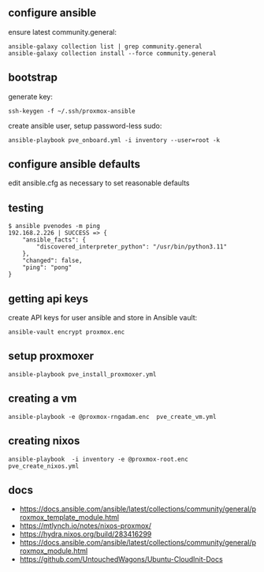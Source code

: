 ## configure ansible

ensure latest community.general:

```
ansible-galaxy collection list | grep community.general
ansible-galaxy collection install --force community.general
```

## bootstrap

generate key:

```
ssh-keygen -f ~/.ssh/proxmox-ansible
```

create ansible user, setup password-less sudo:

```
ansible-playbook pve_onboard.yml -i inventory --user=root -k
```

## configure ansible defaults

edit ansible.cfg as necessary to set reasonable defaults

## testing

```
$ ansible pvenodes -m ping
192.168.2.226 | SUCCESS => {
    "ansible_facts": {
        "discovered_interpreter_python": "/usr/bin/python3.11"
    },
    "changed": false,
    "ping": "pong"
}
```

## getting api keys

create API keys for user ansible and store in Ansible vault:

```
ansible-vault encrypt proxmox.enc
```

## setup proxmoxer

```
ansible-playbook pve_install_proxmoxer.yml
```

## creating a vm

```
ansible-playbook -e @proxmox-rngadam.enc  pve_create_vm.yml
```

## creating nixos

```
ansible-playbook  -i inventory -e @proxmox-root.enc pve_create_nixos.yml
```

## docs

* https://docs.ansible.com/ansible/latest/collections/community/general/proxmox_template_module.html
* https://mtlynch.io/notes/nixos-proxmox/
* https://hydra.nixos.org/build/283416299
* https://docs.ansible.com/ansible/latest/collections/community/general/proxmox_module.html
* https://github.com/UntouchedWagons/Ubuntu-CloudInit-Docs